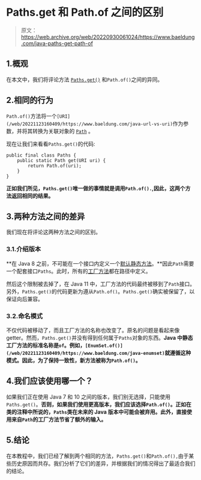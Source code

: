 # Paths.get 和 Path.of 之间的区别

> 原文：<https://web.archive.org/web/20220930061024/https://www.baeldung.com/java-paths-get-path-of>

## 1.概观

在本文中，我们将评论方法 [`Paths.get()`](/web/20221123160409/https://www.baeldung.com/java-nio-2-path#creating-a-path) 和`Path.of()`之间的异同。

## 2.相同的行为

`Path.of()`方法将一个`[URI](/web/20221123160409/https://www.baeldung.com/java-url-vs-uri)`作为参数，并将其转换为关联对象的 [`Path`](/web/20221123160409/https://www.baeldung.com/java-path-vs-file#javaniofilepath-class) 。

现在让我们来看看`Paths.get()`的代码:

```
public final class Paths {
    public static Path get(URI uri) {
        return Path.of(uri);
    }
}
```

**正如我们所见，`Paths.get()`唯一做的事情就是调用`Path.of().`,因此，这两个方法返回相同的结果。**

## 3.两种方法之间的差异

我们现在将评论这两种方法之间的区别。

### 3.1.介绍版本

**在 Java 8 之前，不可能在一个接口内定义一个[默认静态方法](/web/20221123160409/https://www.baeldung.com/java-static-default-methods)。**因此`Path`需要一个配套接口`Paths`。此时，所有的[工厂方法](/web/20221123160409/https://www.baeldung.com/creational-design-patterns#factory-method)都在路径中定义。

然后这个限制被去掉了，在 Java 11 中，工厂方法的代码最终被移到了`Path`接口。另外，`Paths.get()`的代码更新为遵从`Path.of()`。`Paths.get()`确实被保留了，以保证向后兼容。

### 3.2.命名模式

不仅代码被移动了，而且工厂方法的名称也改变了。原名的问题是看起来像 getter。然而，`Paths.get()`并没有得到任何属于`Paths`对象的东西。**Java 中静态工厂方法的标准名称是`of`。例如，`[EnumSet.of()](/web/20221123160409/https://www.baeldung.com/java-enumset)`就遵循这种模式。因此，为了保持一致性，新方法被称为`Path.of()`。**

## 4.我们应该使用哪一个？

如果我们正在使用 Java 7 和 10 之间的版本，我们别无选择，只能使用`Paths.get()`。**否则，如果我们使用更高版本，我们应该选择`Path.of()`。正如在类的注释中所说的，`Paths`类在未来的 Java 版本中可能会被弃用。此外，直接使用来自`Path`的工厂方法节省了额外的输入。**

## 5.结论

在本教程中，我们已经了解到两个相同的方法，`Paths.get()`和`Path.of(),`由于某些历史原因而共存。我们分析了它们的差异，并根据我们的情况得出了最适合我们的结论。